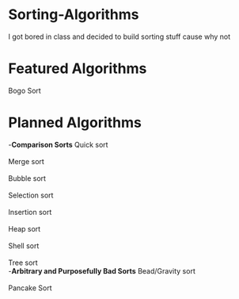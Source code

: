 # Sorting-Algorithms
I got bored in class and decided to build sorting stuff cause why not

# Featured Algorithms
Bogo Sort

# Planned Algorithms
-**Comparison Sorts**
Quick sort <br />  
Merge sort <br />  
Bubble sort <br />  
Selection sort <br />  
Insertion sort <br />  
Heap sort <br />  
Shell sort <br />  
Tree sort <br /> 
-**Arbitrary and Purposefully Bad Sorts**
Bead/Gravity sort <br />  
Pancake Sort <br />  
